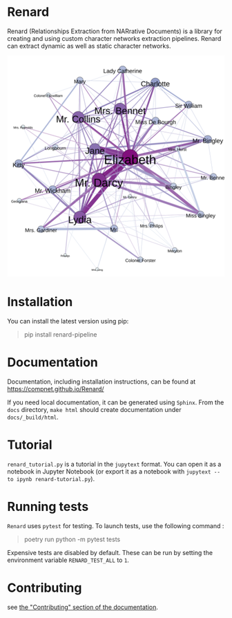 # Renard

Renard (Relationships Extraction from NARrative Documents) is a library for creating and using custom character networks extraction pipelines. Renard can extract dynamic as well as static character networks.

![Character network extracted from "Pride and Prejudice"](./docs/pp_white_bg.svg)


# Installation

You can install the latest version using pip:

> pip install renard-pipeline


# Documentation

Documentation, including installation instructions, can be found at https://compnet.github.io/Renard/

If you need local documentation, it can be generated using `Sphinx`. From the `docs` directory, `make html` should create documentation under `docs/_build/html`. 


# Tutorial

`renard_tutorial.py` is a tutorial in the `jupytext` format. You can open it as a notebook in Jupyter Notebook (or export it as a notebook with `jupytext --to ipynb renard-tutorial.py`).


# Running tests 

`Renard` uses `pytest` for testing. To launch tests, use the following command : 

> poetry run python -m pytest tests

Expensive tests are disabled by default. These can be run by setting the environment variable `RENARD_TEST_ALL` to `1`.


# Contributing

see [the "Contributing" section of the documentation](https://compnet.github.io/Renard/contributing.html).
